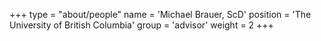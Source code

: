 +++
type = "about/people"
name = 'Michael Brauer, ScD'
position = 'The University of British Columbia'
group = 'advisor'
weight = 2
+++
